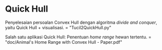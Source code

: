 # Quick Hull

Penyelesaian persoalan Convex Hull dengan algoritma *divide and conquer*, yaitu Quick Hull + visualisasi.
= "Tucil2QuickHull.py"

Salah satu aplikasi Quick Hull: Penentuan *home range* hewan tertentu.
= "doc/Animal's Home Range with Convex Hull - Paper.pdf"
 
